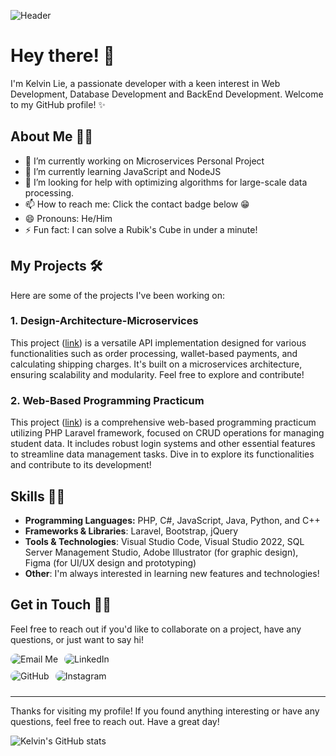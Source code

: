![Header](https://i.imgur.com/J0m3J4a.jpg)

<!-- <img align="right" alt="Coding" width="400" src="add your link 
  here"> -->

# Hey there! 👋

I'm Kelvin Lie, a passionate developer with a keen interest in Web Development, Database Development and BackEnd Development. Welcome to my GitHub profile! ✨

## About Me 🙋🏻

- 🔭 I’m currently working on Microservices Personal Project
- 🌱 I’m currently learning JavaScript and NodeJS
- 🤔 I’m looking for help with optimizing algorithms for large-scale data processing.
- 📫 How to reach me: Click the contact badge below 😁
- 😄 Pronouns: He/Him
- ⚡ Fun fact: I can solve a Rubik's Cube in under a minute!

## My Projects 🛠️

Here are some of the projects I've been working on:

### 1. Design-Architecture-Microservices

This project ([link](https://github.com/Kleponaeru/Design-Architecture-Microservices)) is a versatile API implementation designed for various functionalities such as order processing, wallet-based payments, and calculating shipping charges. It's built on a microservices architecture, ensuring scalability and modularity. Feel free to explore and contribute!

### 2. Web-Based Programming Practicum

This project ([link](https://github.com/Kleponaeru/Web-Based-Programming-Practicum)) is a comprehensive web-based programming practicum utilizing PHP Laravel framework, focused on CRUD operations for managing student data. It includes robust login systems and other essential features to streamline data management tasks. Dive in to explore its functionalities and contribute to its development!

## Skills 💪🏻

- **Programming Languages:** PHP, C#, JavaScript, Java, Python, and C++
- **Frameworks & Libraries**: Laravel, Bootstrap, jQuery
- **Tools & Technologies**: Visual Studio Code, Visual Studio 2022, SQL Server Management Studio, Adobe Illustrator (for graphic design), Figma (for UI/UX design and prototyping)
- **Other**: I'm always interested in learning new features and technologies!

## Get in Touch 👋🏻

Feel free to reach out if you'd like to collaborate on a project, have any questions, or just want to say hi!

<!-- <h3 align="left">Connect with me:</h3>
<p align="left">
<a href="your link" target="blank"><img align="center" src="https://cdn.jsdelivr.net/npm/simple-icons@3.0.1/icons/twitter.svg" alt="" height="30" width="40" /></a>
<a href="your link" target="blank"><img align="center" src="https://cdn.jsdelivr.net/npm/simple-icons@3.0.1/icons/linkedin.svg" alt="" height="30" width="40" /></a>
<a href="your link" target="blank"><img align="center" src="https://cdn.jsdelivr.net/npm/simple-icons@3.0.1/icons/instagram.svg" alt="" height="30" width="40" /></a>
<a href="your link" target="blank"><img align="center" src="https://cdn.jsdelivr.net/npm/simple-icons@3.0.1/icons/youtube.svg" alt="" height="30" width="40" /></a>
</p> -->
<div style="display: flex; align-items: center;" >
<a href="mailto:kelvinlie08@gmail.com" style="text-decoration:none; margin-bottom:10px;margin-right:10px; display:inline-block;">
    <img src="https://img.shields.io/badge/Email-Kelvin%20Lie-D14836?style=for-the-badge&logo=gmail&logoColor=white&labelColor=black&color=darkred&maxAge=2592000&maxAge=2592000&longCache=true&logoWidth=30&logoHeight=30" alt="Email Me" style="border-radius:16px;">
</a>

<a href="https://www.linkedin.com/in/klvnlie08/" style="text-decoration:none;margin-bottom:10px;display:inline-block;">
    <img src="https://img.shields.io/badge/LinkedIn-Connect-blue?style=for-the-badge&logo=linkedin&logoColor=white&labelColor=black&color=blue&maxAge=2592000&maxAge=2592000&longCache=true&logoWidth=30&logoHeight=30" alt="LinkedIn" style="border-radius:16px;">
</a>
</div>
<div style="display: flex; align-items: center;">
<a href="https://github.com/Kleponaeru" style="text-decoration:none;margin-bottom:10px;margin-right:10px; display:inline-block;">
    <img src="https://img.shields.io/badge/GitHub-Kleponaeru-black?style=for-the-badge&logo=github" alt="GitHub" style="border-radius:20px;">
</a>

<a href="https://www.instagram.com/klvnlie_/" style="text-decoration:none;display:inline-block; margin-bottom: 10px">
    <img src="https://img.shields.io/badge/Instagram-klvnlie__-purple?style=for-the-badge&logo=instagram" alt="Instagram" style="border-radius:20px;">
</a>
</div>
<hr>

Thanks for visiting my profile! If you found anything interesting or have any questions, feel free to reach out. Have a great day!

![Kelvin's GitHub stats](https://github-readme-stats.vercel.app/api?username=kleponaeru&show_icons=true&theme=radical)
